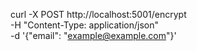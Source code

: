 curl -X POST http://localhost:5001/encrypt \
-H "Content-Type: application/json" \
-d '{"email": "example@example.com"}'
